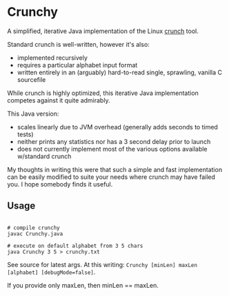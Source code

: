 # Crunchy

A simplified, iterative Java implementation of the Linux [crunch](https://sourceforge.net/projects/crunch-wordlist/files/crunch-wordlist/) tool.

Standard crunch is well-written, however it's also:

 - implemented recursively
 - requires a particular alphabet input format
 - written entirely in an (arguably) hard-to-read single, sprawling, vanilla C sourcefile

While crunch is highly optimized, this iterative Java implementation competes against it quite admirably.

This Java version:

 - scales linearly due to JVM overhead (generally adds seconds to timed tests)
 - neither prints any statistics nor has a 3 second delay prior to launch
 - does not currently implement most of the various options available w/standard crunch

My thoughts in writing this were that such a simple and fast implementation can be easily modified to suite your needs where crunch may have failed you.
I hope somebody finds it useful.

## Usage

```

# compile crunchy
javac Crunchy.java

# execute on default alphabet from 3 5 chars
java Crunchy 3 5 > crunchy.txt

```

See source for latest args. 
At this writing: `Crunchy [minLen] maxLen [alphabet] [debugMode=false]`.

If you provide only maxLen, then minLen == maxLen.
